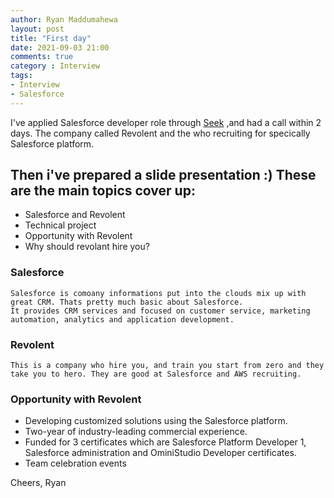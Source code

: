 ```yaml
---
author: Ryan Maddumahewa
layout: post
title: "First day"
date: 2021-09-03 21:00
comments: true
category : Interview
tags:       
- Interview
- Salesforce
---
```


I've applied Salesforce developer role through [Seek](https://seek.com.au) ,and had a call within 2 days. The company called Revolent and the who recruiting for specically Salesforce platform. 

## Then i've prepared a slide presentation :) These are the main topics cover up:

 * Salesforce and Revolent
 * Technical project
 * Opportunity with Revolent
 * Why should revolant hire you?

### Salesforce 

    Salesforce is comoany informations put into the clouds mix up with great CRM. Thats pretty much basic about Salesforce. 
    It provides CRM services and focused on customer service, marketing automation, analytics and application development.  


### Revolent

    This is a company who hire you, and train you start from zero and they take you to hero. They are good at Salesforce and AWS recruiting. 

### Opportunity with Revolent

* Developing customized solutions using the Salesforce platform.
* Two-year of industry-leading commercial experience.
* Funded for 3 certificates which are Salesforce Platform Developer 1, Salesforce administration and OminiStudio Developer certificates.
* Team celebration events

Cheers,
Ryan
